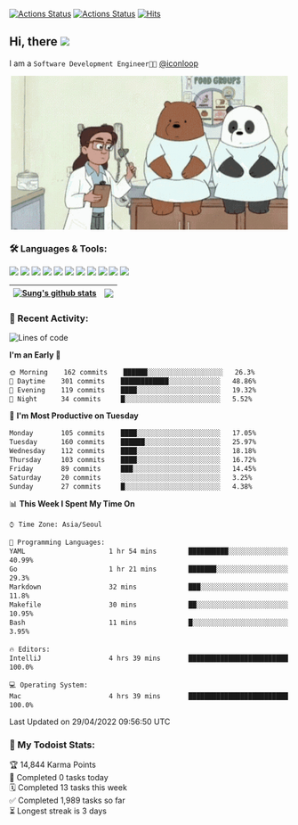 
[![Actions Status](https://github.com/ddok2/ddok2/workflows/Todoist%20Readme/badge.svg)](https://github.com/ddok2/ddok2/actions)
[![Actions Status](https://github.com/ddok2/ddok2/workflows/wakatime-stats/badge.svg)](https://github.com/ddok2/ddok2/actions)
[![Hits](https://hits.seeyoufarm.com/api/count/incr/badge.svg?url=https%3A%2F%2Fgithub.com%2Fddok2&count_bg=%23FF9595&title_bg=%23555555&icon=github.svg&icon_color=%23FFFFFF&title=hits&edge_flat=false)](https://hits.seeyoufarm.com)

<!-- ![visitors](https://visitor-badge.laobi.icu/badge?page_id=ddok2.ddok2) -->
## Hi, there <img src="https://raw.githubusercontent.com/MartinHeinz/MartinHeinz/master/wave.gif" width="25px">

I am a `Software Development Engineer🧑‍💻` [@iconloop](https://github.com/iconloop)


<p align="center">
    <img align="center" alt="GIF" src="img/debugging.gif" />
</p>


### 🛠 Languages & Tools:
<p>
    <img src="https://img.shields.io/badge/go-%2300ADD8.svg?&style=for-the-badge&logo=go&logoColor=white"/>
    <img src="https://img.shields.io/badge/node.js%20-%2343853D.svg?&style=for-the-badge&logo=node.js&logoColor=white"/>
    <img src="https://img.shields.io/badge/javascript%20-%23323330.svg?&style=for-the-badge&logo=javascript&logoColor=%23F7DF1E"/>
    <img src="https://img.shields.io/badge/typescript%20-%23007ACC.svg?&style=for-the-badge&logo=typescript&logoColor=white"/>
    <img src="https://img.shields.io/badge/python%20-%2314354C.svg?&style=for-the-badge&logo=python&logoColor=white"/>
    <img src="https://img.shields.io/badge/react%20-%2320232a.svg?&style=for-the-badge&logo=react&logoColor=%2361DAFB"/>
    <img src="https://img.shields.io/badge/AWS%20-%23FF9900.svg?&style=for-the-badge&logo=amazon-aws&logoColor=white"/>
    <img src="https://img.shields.io/badge/Google%20Cloud%20-%234285F4.svg?&style=for-the-badge&logo=google-cloud&logoColor=white"/>
    <img src="https://img.shields.io/badge/docker%20-%230db7ed.svg?&style=for-the-badge&logo=docker&logoColor=white"/>
    <img src="https://img.shields.io/badge/kubernetes%20-%23326ce5.svg?&style=for-the-badge&logo=kubernetes&logoColor=white"/>
    <img src="https://img.shields.io/badge/ansible%20-%231A1918.svg?&style=for-the-badge&logo=ansible&logoColor=white"/>
</p>


| <a href="https://github.com/ddok2"><img align="center" src="https://github-readme-stats.vercel.app/api?username=ddok2&show_icons=true&include_all_commits=true&count_private=true&theme=buefy&hide_border=true" alt="Sung's github stats" /></a> | <a href="https://github.com/ddok2"><img align="center" src="https://github-readme-stats.vercel.app/api/top-langs/?username=ddok2&layout=compact&theme=buefy&hide=html,css&hide_border=true" /></a> |
| ------------- | ------------- |


<!-- <details open>
    <summary>📈 My GitHub Stats</summary>
    <p align="center">
        <a href="https://github.com/ddok2">
            <img align="center" src="https://github-readme-stats.vercel.app/api?username=ddok2&show_icons=true&include_all_commits=true&count_private=true&theme=buefy&hide_border=true" alt="Sung's github stats" />
        </a>
    </p>
</details>
<details>
    <summary>💬 Top Languages</summary>
    <p align="center"> 
        <a href="https://github.com/ddok2">
            <img align="center" src="https://github-readme-stats.vercel.app/api/top-langs/?username=ddok2&layout=compact&theme=buefy&hide=html,css&hide_border=true" />
        </a>
    </p>
</details> -->


### 🌈 Recent Activity:
<!--START_SECTION:waka-->
![Lines of code](https://img.shields.io/badge/From%20Hello%20World%20I%27ve%20Written-272%20Thousand%20lines%20of%20code-blue)

**I'm an Early 🐤** 

```text
🌞 Morning    162 commits    ██████░░░░░░░░░░░░░░░░░░░   26.3% 
🌆 Daytime    301 commits    ████████████░░░░░░░░░░░░░   48.86% 
🌃 Evening    119 commits    ████░░░░░░░░░░░░░░░░░░░░░   19.32% 
🌙 Night      34 commits     █░░░░░░░░░░░░░░░░░░░░░░░░   5.52%

```
📅 **I'm Most Productive on Tuesday** 

```text
Monday       105 commits    ████░░░░░░░░░░░░░░░░░░░░░   17.05% 
Tuesday      160 commits    ██████░░░░░░░░░░░░░░░░░░░   25.97% 
Wednesday    112 commits    ████░░░░░░░░░░░░░░░░░░░░░   18.18% 
Thursday     103 commits    ████░░░░░░░░░░░░░░░░░░░░░   16.72% 
Friday       89 commits     ███░░░░░░░░░░░░░░░░░░░░░░   14.45% 
Saturday     20 commits     ░░░░░░░░░░░░░░░░░░░░░░░░░   3.25% 
Sunday       27 commits     █░░░░░░░░░░░░░░░░░░░░░░░░   4.38%

```


📊 **This Week I Spent My Time On** 

```text
⌚︎ Time Zone: Asia/Seoul

💬 Programming Languages: 
YAML                     1 hr 54 mins        ██████████░░░░░░░░░░░░░░░   40.99% 
Go                       1 hr 21 mins        ███████░░░░░░░░░░░░░░░░░░   29.3% 
Markdown                 32 mins             ███░░░░░░░░░░░░░░░░░░░░░░   11.8% 
Makefile                 30 mins             ██░░░░░░░░░░░░░░░░░░░░░░░   10.95% 
Bash                     11 mins             █░░░░░░░░░░░░░░░░░░░░░░░░   3.95%

🔥 Editors: 
IntelliJ                 4 hrs 39 mins       █████████████████████████   100.0%

💻 Operating System: 
Mac                      4 hrs 39 mins       █████████████████████████   100.0%

```


 Last Updated on 29/04/2022 09:56:50 UTC
<!--END_SECTION:waka-->

### 🚧 My Todoist Stats:
<!-- TODO-IST:START -->
🏆  14,844 Karma Points           
🌸  Completed 0 tasks today           
🗓  Completed 13 tasks this week           
✅  Completed 1,989 tasks so far           
⏳  Longest streak is 3 days
<!-- TODO-IST:END -->

